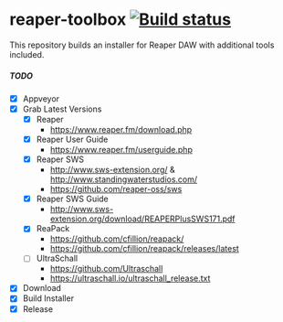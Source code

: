 # reaper-toolbox [![Build status](https://ci.appveyor.com/api/projects/status/cis0xfeg8g2jgr42/branch/master?svg=true)](https://ci.appveyor.com/project/jakoch/reaper-toolbox/branch/master)

This repository builds an installer for Reaper DAW with additional tools included.

##### TODO
- [x] Appveyor
- [x] Grab Latest Versions
   - [x] Reaper 
       - https://www.reaper.fm/download.php
   - [x] Reaper User Guide 
       - https://www.reaper.fm/userguide.php
   - [x] Reaper SWS 
       - http://www.sws-extension.org/ & http://www.standingwaterstudios.com/
       - https://github.com/reaper-oss/sws 
   - [x] Reaper SWS Guide 
       - http://www.sws-extension.org/download/REAPERPlusSWS171.pdf
   - [x] ReaPack 
       - https://github.com/cfillion/reapack/ 
       - https://github.com/cfillion/reapack/releases/latest
   - [ ] UltraSchall 
       - https://github.com/Ultraschall 
       - https://ultraschall.io/ultraschall_release.txt
- [x] Download
- [x] Build Installer
- [x] Release
